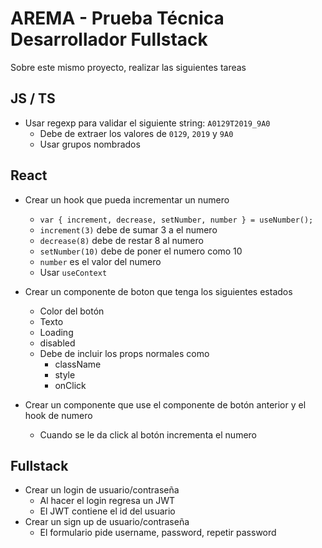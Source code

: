 # AREMA - Prueba Técnica Desarrollador Fullstack
Sobre este mismo proyecto, realizar las siguientes tareas

## JS / TS
- Usar regexp para validar el siguiente string: `A0129T2019_9A0`
	- Debe de extraer los valores de `0129`, `2019` y `9A0`
	- Usar grupos nombrados

## React
- Crear un hook que pueda incrementar un numero
	- ```var { increment, decrease, setNumber, number } = useNumber();```
	- `increment(3)` debe de sumar 3 a el numero
	- `decrease(8)` debe de restar 8 al numero
	- `setNumber(10)` debe de poner el numero como 10
	- `number` es el valor del numero
	- Usar `useContext`

- Crear un componente de boton que tenga los siguientes estados
	- Color del botón
	- Texto
	- Loading
	- disabled
	- Debe de incluir los props normales como
		- className
		- style
		- onClick

- Crear un componente que use el componente de botón anterior y el hook de numero
	- Cuando se le da click al botón incrementa el numero

## Fullstack
- Crear un login de usuario/contraseña
	- Al hacer el login regresa un JWT
	- El JWT contiene el id del usuario
- Crear un sign up de usuario/contraseña
	- El formulario pide username, password, repetir password
